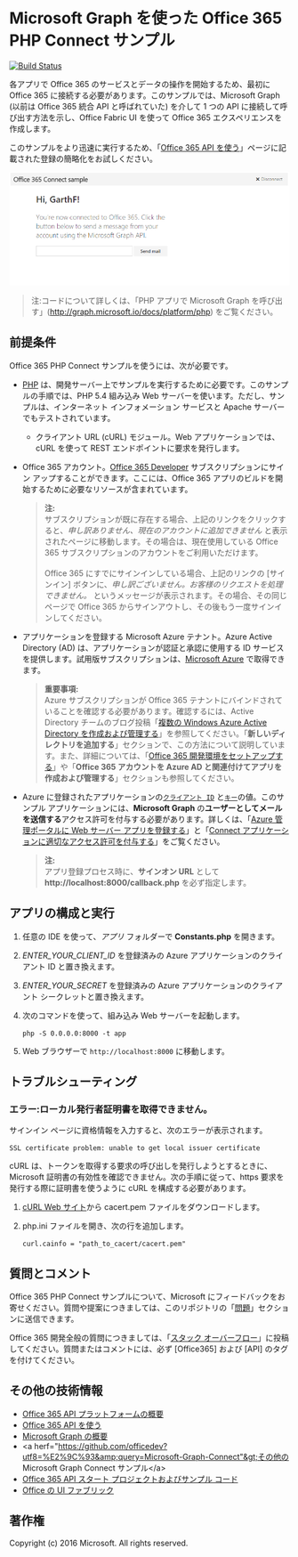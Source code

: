 # Microsoft Graph を使った Office 365 PHP Connect サンプル

[![Build Status](https://travis-ci.org/microsoftgraph/php-connect-rest-sample.svg?branch=master)](https://travis-ci.org/microsoftgraph/php-connect-rest-sample)

各アプリで Office 365 のサービスとデータの操作を開始するため、最初に Office 365 に接続する必要があります。このサンプルでは、Microsoft Graph (以前は Office 365 統合 API と呼ばれていた) を介して 1 つの API に接続して呼び出す方法を示し、Office Fabric UI を使って Office 365 エクスペリエンスを作成します。

このサンプルをより迅速に実行するため、「[Office 365 API を使う](http://dev.office.com/getting-started/office365apis?platform=option-php#setup)」ページに記載された登録の簡略化をお試しください。

![Office 365 PHP Connect サンプルのスクリーンショット](../readme-images/O365-PHP-Microsoft-Graph-Connect.png)

> 注:コードについて詳しくは、「PHP アプリで Microsoft Graph を呼び出す」(http://graph.microsoft.io/docs/platform/php) をご覧ください。


## 前提条件

Office 365 PHP Connect サンプルを使うには、次が必要です。

* [PHP](http://php.net/) は、開発サーバー上でサンプルを実行するために必要です。このサンプルの手順では、PHP 5.4 組み込み Web サーバーを使います。ただし、サンプルは、インターネット インフォメーション サービスと Apache サーバーでもテストされています。
	* クライアント URL (cURL) モジュール。Web アプリケーションでは、cURL を使って REST エンドポイントに要求を発行します。 
* Office 365 アカウント。[Office 365 Developer](https://aka.ms/devprogramsignup)  サブスクリプションにサイン アップすることができます。ここには、Office 365 アプリのビルドを開始するために必要なリソースが含まれています。

     > **注:**<br />
     サブスクリプションが既に存在する場合、上記のリンクをクリックすると、*申し訳ありません、現在のアカウントに追加できません* と表示されたページに移動します。その場合は、現在使用している Office 365 サブスクリプションのアカウントをご利用いただけます。<br /><br />
     Office 365 にすでにサインインしている場合、上記のリンクの [サインイン] ボタンに、*申し訳ございません。お客様のリクエストを処理できません。* というメッセージが表示されます。その場合、その同じページで Office 365 からサインアウトし、その後もう一度サインインしてください。
* アプリケーションを登録する Microsoft Azure テナント。Azure Active Directory (AD) は、アプリケーションが認証と承認に使用する ID サービスを提供します。試用版サブスクリプションは、[Microsoft Azure](https://account.windowsazure.com/SignUp) で取得できます。

     > **重要事項:**<br />
     Azure サブスクリプションが Office 365 テナントにバインドされていることを確認する必要があります。確認するには、Active Directory チームのブログ投稿「[複数の Windows Azure Active Directory を作成および管理する](http://blogs.technet.com/b/ad/archive/2013/11/08/creating-and-managing-multiple-windows-azure-active-directories.aspx)」を参照してください。「**新しいディレクトリを追加する**」セクションで、この方法について説明しています。また、詳細については、「[Office 365 開発環境をセットアップする](ht5ps://msdn.microsoft.com/office/office365/howto/setup-development-environment#bk_CreateAzureSubscription)」や「**Office 365 アカウントを Azure AD と関連付けてアプリを作成および管理する**」セクションも参照してください。
* Azure に登録されたアプリケーションの[```クライアント ID```](app/Constants.php#L29) と[```キー```](app/Constants.php#L30)の値。このサンプル アプリケーションには、**Microsoft Graph** の**ユーザーとしてメールを送信する**アクセス許可を付与する必要があります。詳しくは、「[Azure 管理ポータルに Web サーバー アプリを登録する](https://msdn.microsoft.com/office/office365/HowTo/add-common-consent-manually#bk_RegisterServerApp)」と「[Connect アプリケーションに適切なアクセス許可を付与する](https://github.com/OfficeDev/O365-PHP-Microsoft-Graph-Connect/wiki/Grant-permissions-to-the-Connect-application-in-Azure)」をご覧ください。

     > **注:**<br />
     アプリ登録プロセス時に、**サインオン URL** として **http://localhost:8000/callback.php** を必ず指定します。

## アプリの構成と実行

1. 任意の IDE を使って、*アプリ* フォルダーで **Constants.php** を開きます。
2. *ENTER_YOUR_CLIENT_ID* を登録済みの Azure アプリケーションのクライアント ID と置き換えます。
3. *ENTER_YOUR_SECRET* を登録済みの Azure アプリケーションのクライアント シークレットと置き換えます。
4. 次のコマンドを使って、組み込み Web サーバーを起動します。
    ```
    php -S 0.0.0.0:8000 -t app
    ```
    
5. Web ブラウザーで ```http://localhost:8000``` に移動します。

## トラブルシューティング

### エラー:ローカル発行者証明書を取得できません。

サインイン ページに資格情報を入力すると、次のエラーが表示されます。
```
SSL certificate problem: unable to get local issuer certificate
```

cURL は、トークンを取得する要求の呼び出しを発行しようとするときに、Microsoft 証明書の有効性を確認できません。次の手順に従って、https 要求を発行する際に証明書を使うように cURL を構成する必要があります。  

1. [cURL Web サイト](http://curl.haxx.se/docs/caextract.html)から cacert.pem ファイルをダウンロードします。 
2. php.ini ファイルを開き、次の行を追加します。

	```
	curl.cainfo = "path_to_cacert/cacert.pem"
	```

## 質問とコメント

Office 365 PHP Connect サンプルについて、Microsoft にフィードバックをお寄せください。質問や提案につきましては、このリポジトリの「[問題](https://github.com/OfficeDev/O365-PHP-Microsoft-Graph-Connect/issues)」セクションに送信できます。

Office 365 開発全般の質問につきましては、「[スタック オーバーフロー](http://stackoverflow.com/questions/tagged/Office365+API)」に投稿してください。質問またはコメントには、必ず [Office365] および [API] のタグを付けてください。
  
## その他の技術情報

* [Office 365 API プラットフォームの概要](https://msdn.microsoft.com/office/office365/howto/platform-development-overview)
* [Office 365 API を使う](http://dev.office.com/getting-started/office365apis)
* [Microsoft Graph の概要](http://graph.microsoft.io/)
* &lt;a herf="https://github.com/officedev?utf8=%E2%9C%93&amp;query=Microsoft-Graph-Connect"&gt;その他の Microsoft Graph Connect サンプル&lt;/a&gt;
* [Office 365 API スタート プロジェクトおよびサンプル コード](https://msdn.microsoft.com/office/office365/howto/starter-projects-and-code-samples)
* [Office の UI ファブリック](https://github.com/OfficeDev/Office-UI-Fabric)

## 著作権
Copyright (c) 2016 Microsoft. All rights reserved.


